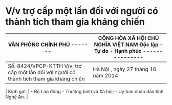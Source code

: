# V/v trợ cấp một lần đối với người có thành tích tham gia kháng chiến

| VĂN PHÒNG CHÍNH PHỦ ------- | CỘNG HÒA XÃ HỘI CHỦ NGHĨA VIỆT NAM Độc lập - Tự do - Hạnh phúc --------------- |
|---|---|
| Số: 8424/VPCP-KTTH V/v: trợ cấp một lần đối với người có thành tích tham gia kháng chiến | Hà Nội , ngày 27 tháng 10 năm 2014 |

| Kính gửi: | - Bộ Lao động - Thương binh và Xã hội; - Ủy ban nhân dân tỉnh Nghệ An. |